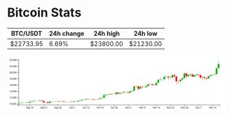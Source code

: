 # Bitcoin Stats

BTC/USDT|24h change|24h high|24h low|
|---|---|---|---|
|$22733.95|6.69%|$23800.00|$21230.00|

<img src="./chart.svg">
